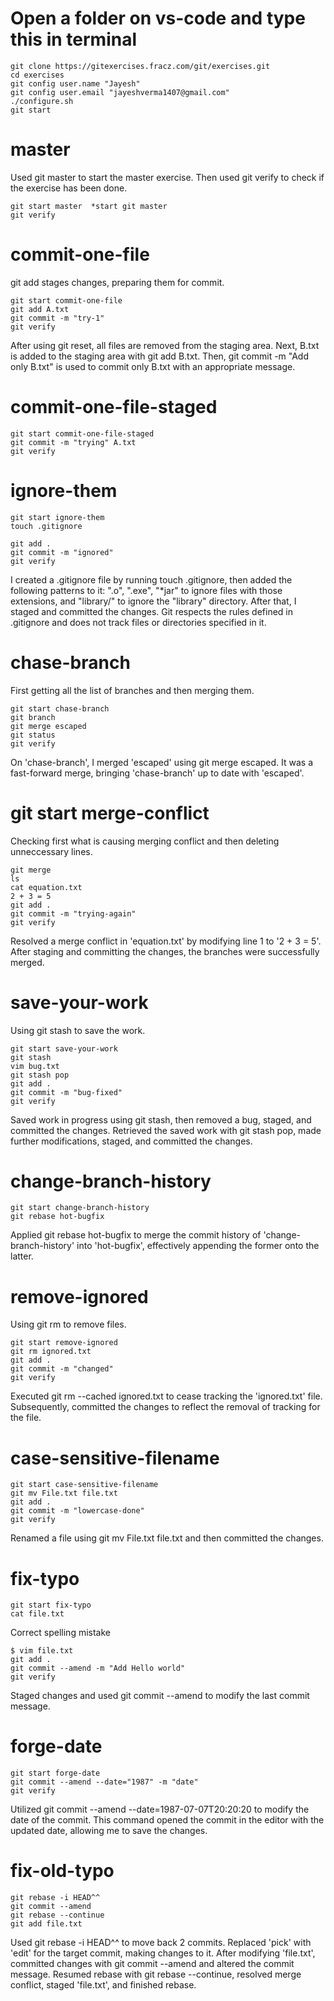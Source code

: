 # Open a folder on vs-code and type this in terminal

```
git clone https://gitexercises.fracz.com/git/exercises.git
cd exercises
git config user.name "Jayesh"
git config user.email "jayeshverma1407@gmail.com"
./configure.sh
git start
```

# master
Used git master to start the master exercise. Then used git verify to check if the exercise has been done.
 ```
git start master  *start git master
git verify
```
# commit-one-file
git add stages changes, preparing them for commit. 
```
git start commit-one-file
git add A.txt
git commit -m "try-1"
git verify
```
After using git reset, all files are removed from the staging area. Next, B.txt is added to the staging area with git add B.txt. Then, git commit -m "Add only B.txt" is used to commit only B.txt with an appropriate message.

# commit-one-file-staged
```
git start commit-one-file-staged
git commit -m "trying" A.txt
git verify
```

# ignore-them
```
git start ignore-them
touch .gitignore
```
```
git add .
git commit -m "ignored"
git verify
```
I created a .gitignore file by running touch .gitignore, then added the following patterns to it: ".o", ".exe", "*jar" to ignore files with those extensions, and "library/" to ignore the "library" directory. After that, I staged and committed the changes. Git respects the rules defined in .gitignore and does not track files or directories specified in it.

# chase-branch
First getting all the list of branches and then merging them.
```
git start chase-branch
git branch
git merge escaped
git status
git verify 
```
On 'chase-branch', I merged 'escaped' using git merge escaped. It was a fast-forward merge, bringing 'chase-branch' up to date with 'escaped'.

# git start merge-conflict
Checking first what is causing merging conflict and then deleting unneccessary lines.
```
git merge
ls
cat equation.txt
2 + 3 = 5
git add .
git commit -m "trying-again"
git verify
```
Resolved a merge conflict in 'equation.txt' by modifying line 1 to '2 + 3 = 5'. After staging and committing the changes, the branches were successfully merged.

# save-your-work
Using git stash to save the work.
```
git start save-your-work
git stash
vim bug.txt
git stash pop
git add .
git commit -m "bug-fixed"
git verify
```
Saved work in progress using git stash, then removed a bug, staged, and committed the changes. Retrieved the saved work with git stash pop, made further modifications, staged, and committed the changes.

# change-branch-history
```
git start change-branch-history
git rebase hot-bugfix
```

Applied git rebase hot-bugfix to merge the commit history of 'change-branch-history' into 'hot-bugfix', effectively appending the former onto the latter.

# remove-ignored
Using git rm to remove files.
```
git start remove-ignored
git rm ignored.txt
git add .
git commit -m "changed"
git verify
```
Executed git rm --cached ignored.txt to cease tracking the 'ignored.txt' file. Subsequently, committed the changes to reflect the removal of tracking for the file.

# case-sensitive-filename
```
git start case-sensitive-filename
git mv File.txt file.txt
git add .
git commit -m "lowercase-done"
git verify
```

Renamed a file using git mv File.txt file.txt and then committed the changes.

# fix-typo
```
git start fix-typo
cat file.txt

```
Correct spelling mistake

```
$ vim file.txt
git add .
git commit --amend -m "Add Hello world"
git verify

```

Staged changes and used git commit --amend to modify the last commit message.

# forge-date
```
git start forge-date
git commit --amend --date="1987" -m "date"
git verify
```
Utilized git commit --amend --date=1987-07-07T20:20:20 to modify the date of the commit. This command opened the commit in the editor with the updated date, allowing me to save the changes.

# fix-old-typo

```
git rebase -i HEAD^^
git commit --amend
git rebase --continue
git add file.txt
```
Used git rebase -i HEAD^^ to move back 2 commits. Replaced 'pick' with 'edit' for the target commit, making changes to it. After modifying 'file.txt', committed changes with git commit --amend and altered the commit message. Resumed rebase with git rebase --continue, resolved merge conflict, staged 'file.txt', and finished rebase.
